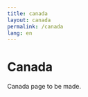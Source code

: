 ```yaml
---
title: canada
layout: canada
permalink: /canada
lang: en
---
```


# Canada

Canada page to be made.
